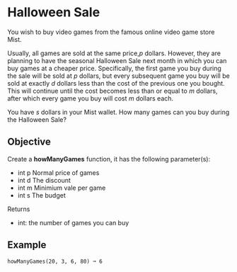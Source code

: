 # Halloween Sale

You wish to buy video games from the famous online video game store Mist.

Usually, all games are sold at the same price,*p* dollars. However, they are planning to have the seasonal Halloween Sale next month in which you can buy games at a cheaper price. Specifically, the first game you buy during the sale will be sold at *p* dollars, but every subsequent game you buy will be sold at exactly *d* dollars less than the cost of the previous one you bought. This will continue until the cost becomes less than or equal to *m* dollars, after which every game you buy will cost *m* dollars each.

You have *s* dollars in your Mist wallet. How many games can you buy during the Halloween Sale?

## Objective
Create a **howManyGames** function, it has the following parameter(s):
- int p Normal price of games
- int d The discount
- int m Minimium vale per game
- int s The budget

Returns
- int: the number of games you can buy

## Example
```text
howManyGames(20, 3, 6, 80) ➞ 6
```